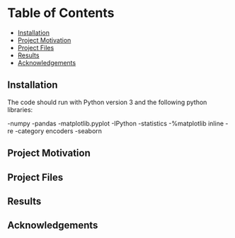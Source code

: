 # Table of Contents
- [Installation](#i)
- [Project Motivation](#pm)
- [Project Files](#pf)
- [Results](#r)
- [Acknowledgements](#a)

## Installation <a name="i"></a>
The code should run with Python version 3 and the following python libraries:

-numpy
-pandas
-matplotlib.pyplot
-IPython
-statistics
-%matplotlib inline
-re
-category encoders
-seaborn


## Project Motivation <a name="pm"></a>

## Project Files <a name="pf"></a>

## Results <a name="r"></a>

## Acknowledgements <a name="a"></a>
